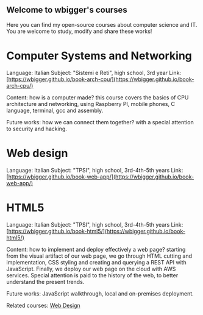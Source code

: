 ## Welcome to wbigger's courses

Here you can find my open-source courses about computer science and IT. You are welcome to study, modify and share these works!

# Computer Systems and Networking
Language: Italian
Subject: "Sistemi e Reti", high school, 3rd year
Link: [https://wbigger.github.io/book-arch-cpu/](https://wbigger.github.io/book-arch-cpu/)

Content: how is a computer made? this course covers the basics of CPU architecture and networking, using Raspberry PI, mobile phones, C language, terminal, gcc and assembly.

Future works: how we can connect them together? with a special attention to security and hacking.

# Web design
Language: Italian
Subject: "TPSI", high school, 3rd-4th-5th years
Link: [https://wbigger.github.io/book-web-app/](https://wbigger.github.io/book-web-app/)


# HTML5
Language: Italian
Subject: "TPSI", high school, 3rd-4th-5th years
Link: [https://wbigger.github.io/book-html5/](https://wbigger.github.io/book-html5/)

Content: how to implement and deploy effectively a web page? starting from the visual artifact of our web page, we go through HTML cutting and implementation, CSS styling and creating and querying a REST API with JavaScript. Finally, we deploy our web page on the cloud with AWS services. Special attention is paid to the history of the web, to better understand the present trends.

Future works: JavaScript walkthrough, local and on-premises deployment.

Related courses: [Web Design](#web-design)

